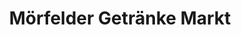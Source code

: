---
title: "Mörfelder Getränke Markt"
url: /moerfelden-walldorf/moerfelder-getraenke-markt/
shop: Getränke
---